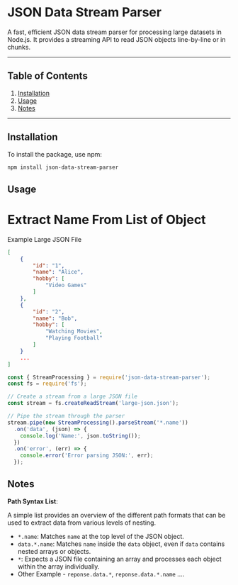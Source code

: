 # JSON Data Stream Parser

A fast, efficient JSON data stream parser for processing large datasets in Node.js. It provides a streaming API to read JSON objects line-by-line or in chunks.


-----


## Table of Contents

1. [Installation](#installation)
2. [Usage](#usage)
3. [Notes](#notes)


----


## Installation


To install the package, use npm:

```bash
npm install json-data-stream-parser
```


## Usage

# Extract Name From List of Object

Example Large JSON File
```json
[
    {
        "id": "1",
        "name": "Alice",
        "hobby": [
            "Video Games"
        ]
    },
    {
        "id": "2",
        "name": "Bob",
        "hobby": [
            "Watching Movies",
            "Playing Football"
        ]
    }
    ...
]
```

```javascript
const { StreamProcessing } = require('json-data-stream-parser');
const fs = require('fs');

// Create a stream from a large JSON file
const stream = fs.createReadStream('large-json.json');

// Pipe the stream through the parser
stream.pipe(new StreamProcessing().parseStream('*.name'))
  .on('data', (json) => {
    console.log('Name:', json.toString());
  })
  .on('error', (err) => {
    console.error('Error parsing JSON:', err);
  });
```

## Notes
**Path Syntax List**:

A simple list provides an overview of the different path formats that can be used to extract data from various levels of nesting.

- `*.name`: Matches `name` at the top level of the JSON object.
- `data.*.name`: Matches `name` inside the `data` object, even if `data` contains nested arrays or objects.
- `*`: Expects a JSON file containing an array and processes each object within the array individually.
- Other Example - `reponse.data.*`, `reponse.data.*.name` ....

